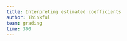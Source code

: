 ```yaml
---
title: Interpreting estimated coefficients
author: Thinkful
team: grading
time: 300
---
```


<jupyter notebook-name="4.understanding_the_relationship" course-code="DSBC" />